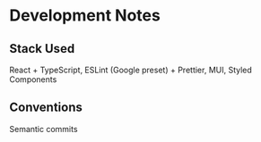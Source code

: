 # Development Notes

## Stack Used

React + TypeScript, ESLint (Google preset) + Prettier, MUI, Styled Components

## Conventions

Semantic commits

